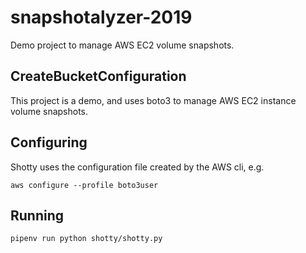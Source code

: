 # snapshotalyzer-2019

Demo project to manage AWS EC2 volume snapshots.

## CreateBucketConfiguration

This project is a demo, and uses boto3 to manage
AWS EC2 instance volume snapshots.

## Configuring

Shotty uses the configuration file created by the AWS cli, e.g.

`aws configure --profile boto3user`

## Running

`pipenv run python shotty/shotty.py`
